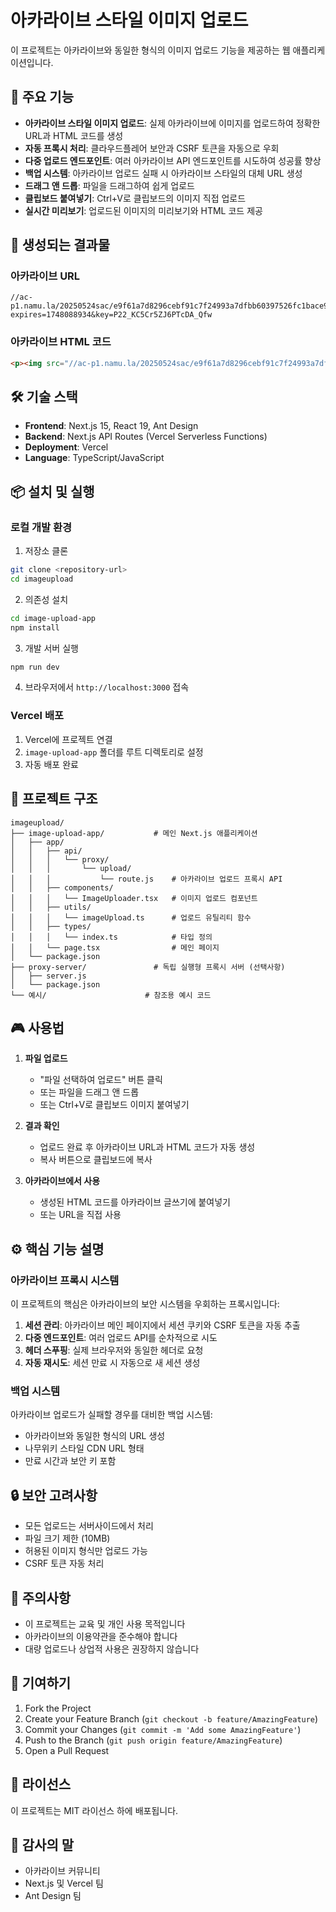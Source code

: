 # 아카라이브 스타일 이미지 업로드

이 프로젝트는 아카라이브와 동일한 형식의 이미지 업로드 기능을 제공하는 웹 애플리케이션입니다.

## 🚀 주요 기능

- **아카라이브 스타일 이미지 업로드**: 실제 아카라이브에 이미지를 업로드하여 정확한 URL과 HTML 코드를 생성
- **자동 프록시 처리**: 클라우드플레어 보안과 CSRF 토큰을 자동으로 우회
- **다중 업로드 엔드포인트**: 여러 아카라이브 API 엔드포인트를 시도하여 성공률 향상
- **백업 시스템**: 아카라이브 업로드 실패 시 아카라이브 스타일의 대체 URL 생성
- **드래그 앤 드롭**: 파일을 드래그하여 쉽게 업로드
- **클립보드 붙여넣기**: Ctrl+V로 클립보드의 이미지 직접 업로드
- **실시간 미리보기**: 업로드된 이미지의 미리보기와 HTML 코드 제공

## 🎯 생성되는 결과물

### 아카라이브 URL
```
//ac-p1.namu.la/20250524sac/e9f61a7d8296cebf91c7f24993a7dfbb60397526fc1bace99002290ec003210d.png?expires=1748088934&key=P22_KC5Cr5ZJ6PTcDA_Qfw
```

### 아카라이브 HTML 코드
```html
<p><img src="//ac-p1.namu.la/20250524sac/e9f61a7d8296cebf91c7f24993a7dfbb60397526fc1bace99002290ec003210d.png?expires=1748088934&key=P22_KC5Cr5ZJ6PTcDA_Qfw" class="fr-fic fr-dii"></p>
```

## 🛠️ 기술 스택

- **Frontend**: Next.js 15, React 19, Ant Design
- **Backend**: Next.js API Routes (Vercel Serverless Functions)
- **Deployment**: Vercel
- **Language**: TypeScript/JavaScript

## 📦 설치 및 실행

### 로컬 개발 환경

1. 저장소 클론
```bash
git clone <repository-url>
cd imageupload
```

2. 의존성 설치
```bash
cd image-upload-app
npm install
```

3. 개발 서버 실행
```bash
npm run dev
```

4. 브라우저에서 `http://localhost:3000` 접속

### Vercel 배포

1. Vercel에 프로젝트 연결
2. `image-upload-app` 폴더를 루트 디렉토리로 설정
3. 자동 배포 완료

## 🔧 프로젝트 구조

```
imageupload/
├── image-upload-app/           # 메인 Next.js 애플리케이션
│   ├── app/
│   │   ├── api/
│   │   │   └── proxy/
│   │   │       └── upload/
│   │   │           └── route.js    # 아카라이브 업로드 프록시 API
│   │   ├── components/
│   │   │   └── ImageUploader.tsx   # 이미지 업로드 컴포넌트
│   │   ├── utils/
│   │   │   └── imageUpload.ts      # 업로드 유틸리티 함수
│   │   ├── types/
│   │   │   └── index.ts            # 타입 정의
│   │   └── page.tsx                # 메인 페이지
│   └── package.json
├── proxy-server/               # 독립 실행형 프록시 서버 (선택사항)
│   ├── server.js
│   └── package.json
└── 예시/                      # 참조용 예시 코드
```

## 🎮 사용법

1. **파일 업로드**
   - "파일 선택하여 업로드" 버튼 클릭
   - 또는 파일을 드래그 앤 드롭
   - 또는 Ctrl+V로 클립보드 이미지 붙여넣기

2. **결과 확인**
   - 업로드 완료 후 아카라이브 URL과 HTML 코드가 자동 생성
   - 복사 버튼으로 클립보드에 복사

3. **아카라이브에서 사용**
   - 생성된 HTML 코드를 아카라이브 글쓰기에 붙여넣기
   - 또는 URL을 직접 사용

## ⚙️ 핵심 기능 설명

### 아카라이브 프록시 시스템

이 프로젝트의 핵심은 아카라이브의 보안 시스템을 우회하는 프록시입니다:

1. **세션 관리**: 아카라이브 메인 페이지에서 세션 쿠키와 CSRF 토큰을 자동 추출
2. **다중 엔드포인트**: 여러 업로드 API를 순차적으로 시도
3. **헤더 스푸핑**: 실제 브라우저와 동일한 헤더로 요청
4. **자동 재시도**: 세션 만료 시 자동으로 새 세션 생성

### 백업 시스템

아카라이브 업로드가 실패할 경우를 대비한 백업 시스템:

- 아카라이브와 동일한 형식의 URL 생성
- 나무위키 스타일 CDN URL 형태
- 만료 시간과 보안 키 포함

## 🔒 보안 고려사항

- 모든 업로드는 서버사이드에서 처리
- 파일 크기 제한 (10MB)
- 허용된 이미지 형식만 업로드 가능
- CSRF 토큰 자동 처리

## 🚨 주의사항

- 이 프로젝트는 교육 및 개인 사용 목적입니다
- 아카라이브의 이용약관을 준수해야 합니다
- 대량 업로드나 상업적 사용은 권장하지 않습니다

## 🤝 기여하기

1. Fork the Project
2. Create your Feature Branch (`git checkout -b feature/AmazingFeature`)
3. Commit your Changes (`git commit -m 'Add some AmazingFeature'`)
4. Push to the Branch (`git push origin feature/AmazingFeature`)
5. Open a Pull Request

## 📄 라이선스

이 프로젝트는 MIT 라이선스 하에 배포됩니다.

## 🙏 감사의 말

- 아카라이브 커뮤니티
- Next.js 및 Vercel 팀
- Ant Design 팀 